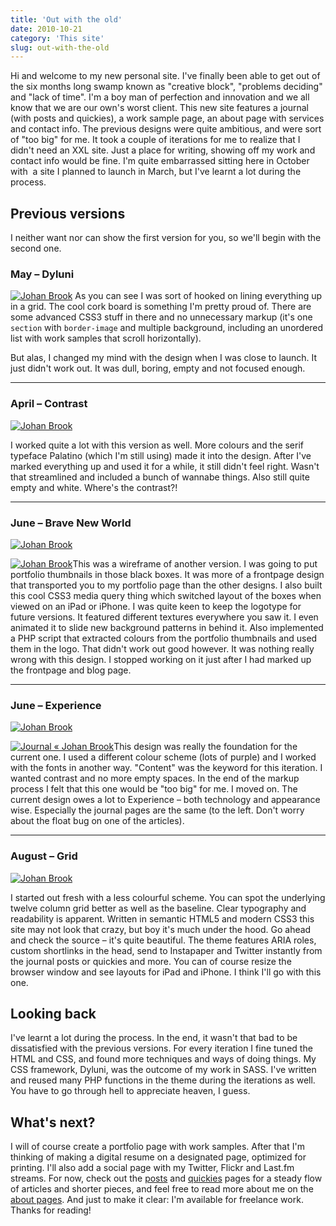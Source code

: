 ```yaml
---
title: 'Out with the old'
date: 2010-10-21
category: 'This site'
slug: out-with-the-old
---
```


Hi and welcome to my new personal site. I've finally been able to get out of the six months long
swamp known as "creative block", "problems deciding" and "lack of time". I'm a boy man of perfection
and innovation and we all know that we are our own's worst client. This new site features a journal
(with posts and quickies), a work sample page, an about page with services and contact info. The
previous designs were quite ambitious, and were sort of "too big" for me. It took a couple of
iterations for me to realize that I didn't need an XXL site. Just a place for writing, showing off
my work and contact info would be fine. I'm quite embarrassed sitting here in October with  a site I
planned to launch in March, but I've learnt a lot during the process.

## Previous versions

I neither want nor can show the first version for you, so we'll begin with the second one.

### May – Dyluni

[![](http://213.185.255.138/core/wp-content/uploads/2010/06/Johan-Brook.png "Johan Brook")](http://213.185.255.138/core/wp-content/uploads/2010/06/Johan-Brook.png)
As you can see I was sort of hooked on lining everything up in a grid. The cool cork board is
something I'm pretty proud of. There are some advanced CSS3 stuff in there and no unnecessary markup
(it's one `section` with `border-image` and multiple background, including an unordered list with
work samples that scroll horizontally).

But alas, I changed my mind with the design when I was close to launch. It just didn't work out. It
was dull, boring, empty and not focused enough.

---

### April – Contrast

[![](http://213.185.255.138/core/wp-content/uploads/2010/10/Johan-Brook.png "Johan Brook")](http://213.185.255.138/core/wp-content/uploads/2010/10/Johan-Brook.png)

I worked quite a lot with this version as well. More colours and the serif typeface Palatino (which
I'm still using) made it into the design. After I've marked everything up and used it for a while,
it still didn't feel right. Wasn't that streamlined and included a bunch of wannabe things. Also
still quite empty and white. Where's the contrast?!

---

### June – Brave New World

[![](http://213.185.255.138/core/wp-content/uploads/2010/10/Johan-Brook1.png "Johan Brook")](http://213.185.255.138/core/wp-content/uploads/2010/10/Johan-Brook1.png)

[![](http://213.185.255.138/core/wp-content/uploads/2010/10/Johan-Brook2.png "Johan Brook")](http://213.185.255.138/core/wp-content/uploads/2010/10/Johan-Brook2.png)This
was a wireframe of another version. I was going to put portfolio thumbnails in those black boxes. It
was more of a frontpage design that transported you to my portfolio page than the other designs. I
also built this cool CSS3 media query thing which switched layout of the boxes when viewed on an
iPad or iPhone. I was quite keen to keep the logotype for future versions. It featured different
textures everywhere you saw it. I even animated it to slide new background patterns in behind it.
Also implemented a PHP script that extracted colours from the portfolio thumbnails and used them in
the logo. That didn't work out good however. It was nothing really wrong with this design. I stopped
working on it just after I had marked up the frontpage and blog page.

---

### June – Experience

[![](http://213.185.255.138/core/wp-content/uploads/2010/10/Johan-Brook3.png "Johan Brook")](http://213.185.255.138/core/wp-content/uploads/2010/10/Johan-Brook3.png)

[![](http://213.185.255.138/core/wp-content/uploads/2010/10/Journal-«-Johan-Brook.png "Journal « Johan Brook")](http://213.185.255.138/core/wp-content/uploads/2010/10/Journal-«-Johan-Brook.png)This
design was really the foundation for the current one. I used a different colour scheme (lots of
purple) and I worked with the fonts in another way. "Content" was the keyword for this iteration. I
wanted contrast and no more empty spaces. In the end of the markup process I felt that this one
would be "too big" for me. I moved on. The current design owes a lot to Experience – both technology
and appearance wise. Especially the journal pages are the same (to the left. Don't worry about the
float bug on one of the articles).

---

### August – Grid

[![](http://213.185.255.138/core/wp-content/uploads/2010/10/Johan-Brook4.png "Johan Brook")](http://213.185.255.138/core/wp-content/uploads/2010/10/Johan-Brook4.png)

I started out fresh with a less colourful scheme. You can spot the underlying twelve column grid
better as well as the baseline. Clear typography and readability is apparent. Written in semantic
HTML5 and modern CSS3 this site may not look that crazy, but boy it's much under the hood. Go ahead
and check the source – it's quite beautiful. The theme features ARIA roles, custom shortlinks in the
head, send to Instapaper and Twitter instantly from the journal posts or quickies and more. You can
of course resize the browser window and see layouts for iPad and iPhone. I think I'll go with this
one.

## Looking back

I've learnt a lot during the process. In the end, it wasn't that bad to be dissatisfied with the
previous versions. For every iteration I fine tuned the HTML and CSS, and found more techniques and
ways of doing things. My CSS framework, Dyluni, was the outcome of my work in SASS. I've written and
reused many PHP functions in the theme during the iterations as well. You have to go through hell to
appreciate heaven, I guess.

## What's next?

I will of course create a portfolio page with work samples. After that I'm thinking of making a
digital resume on a designated page, optimized for printing. I'll also add a social page with my
Twitter, Flickr and Last.fm streams. For now, check out the [posts](http://johanbrook.com/journal)
and [quickies](http://johanbrook.com/quickies) pages for a steady flow of articles and shorter
pieces, and feel free to read more about me on the [about pages](http://johanbrook.com/about). And
just to make it clear: I'm available for freelance work. Thanks for reading!
